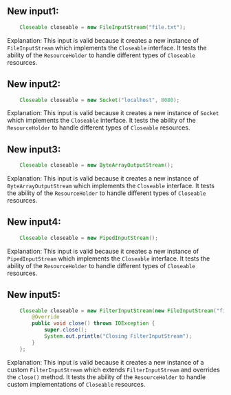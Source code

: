 ## New input1:
```java
    Closeable closeable = new FileInputStream("file.txt");
```
Explanation: This input is valid because it creates a new instance of `FileInputStream` which implements the `Closeable` interface. It tests the ability of the `ResourceHolder` to handle different types of `Closeable` resources.

## New input2:
```java
    Closeable closeable = new Socket("localhost", 8080);
```
Explanation: This input is valid because it creates a new instance of `Socket` which implements the `Closeable` interface. It tests the ability of the `ResourceHolder` to handle different types of `Closeable` resources.

## New input3:
```java
    Closeable closeable = new ByteArrayOutputStream();
```
Explanation: This input is valid because it creates a new instance of `ByteArrayOutputStream` which implements the `Closeable` interface. It tests the ability of the `ResourceHolder` to handle different types of `Closeable` resources.

## New input4:
```java
    Closeable closeable = new PipedInputStream();
```
Explanation: This input is valid because it creates a new instance of `PipedInputStream` which implements the `Closeable` interface. It tests the ability of the `ResourceHolder` to handle different types of `Closeable` resources.

## New input5:
```java
    Closeable closeable = new FilterInputStream(new FileInputStream("file.txt")) {
        @Override
        public void close() throws IOException {
            super.close();
            System.out.println("Closing FilterInputStream");
        }
    };
```
Explanation: This input is valid because it creates a new instance of a custom `FilterInputStream` which extends `FilterInputStream` and overrides the `close()` method. It tests the ability of the `ResourceHolder` to handle custom implementations of `Closeable` resources.